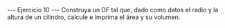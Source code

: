 --- Ejercicio 10 ---
Construya un DF tal que, dado como datos el radio y la altura de un cilindro, calcule
e imprima el área y su volumen.
